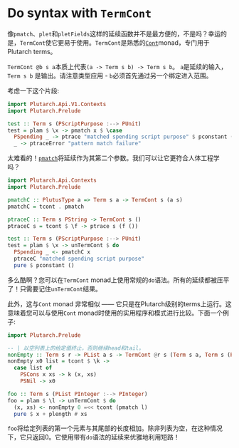 # Do syntax with `TermCont`

像`pmatch`、`plet`和`pletFields`这样的延续函数并不是最方便的，不是吗？幸运的是，`TermCont`使它更易于使用。`TermCont`是熟悉的[`Cont`](https://hackage.haskell.org/package/mtl-2.2.2/docs/Control-Monad-Cont.html)monad，专门用于Plutarch terms。

`TermCont @b s a`本质上代表`(a -> Term s b) -> Term s b`。 `a`是延续的输入，`Term s b` 是输出。请注意类型应用 - `b`必须首先通过另一个绑定进入范围。

考虑一下这个片段:

```hs
import Plutarch.Api.V1.Contexts
import Plutarch.Prelude

test :: Term s (PScriptPurpose :--> PUnit)
test = plam $ \x -> pmatch x $ \case
  PSpending _ -> ptrace "matched spending script purpose" $ pconstant ()
  _ -> ptraceError "pattern match failure"
```

太难看的！[`pmatch`](./../Typeclasses/PlutusType,%20PCon,%20and%20PMatch.md)将延续作为其第二个参数。我们可以让它更符合人体工程学吗？

```hs
import Plutarch.Api.Contexts
import Plutarch.Prelude

pmatchC :: PlutusType a => Term s a -> TermCont s (a s)
pmatchC = tcont . pmatch

ptraceC :: Term s PString -> TermCont s ()
ptraceC s = tcont $ \f -> ptrace s (f ())

test :: Term s (PScriptPurpose :--> PUnit)
test = plam $ \x -> unTermCont $ do
  PSpending _ <- pmatchC x
  ptraceC "matched spending script purpose"
  pure $ pconstant ()
```

多么酷啊？您可以在`TermCont` monad上使用常规的`do`语法。所有的延续都被压平了！只需要记住`unTermCont`结果。

此外，这与`Cont` monad 非常相似 —— 它只是在Plutarch级别的terms上运行。这意味着您可以与使用`Cont` monad时使用的实用程序和模式进行比较。下面一个例子:

```hs
import Plutarch.Prelude

-- | 以空列表上的给定值终止，否则继续head和tail。
nonEmpty :: Term s r -> PList a s -> TermCont @r s (Term s a, Term s (PList a))
nonEmpty x0 list = tcont $ \k ->
  case list of
    PSCons x xs -> k (x, xs)
    PSNil -> x0

foo :: Term s (PList PInteger :--> PInteger)
foo = plam $ \l -> unTermCont $ do
  (x, xs) <- nonEmpty 0 =<< tcont (pmatch l)
  pure $ x + plength # xs
```

`foo`将给定列表的第一个元素与其尾部的长度相加。除非列表为空，在这种情况下，它只返回0。它使用带有`do`语法的延续来优雅地利用短路！